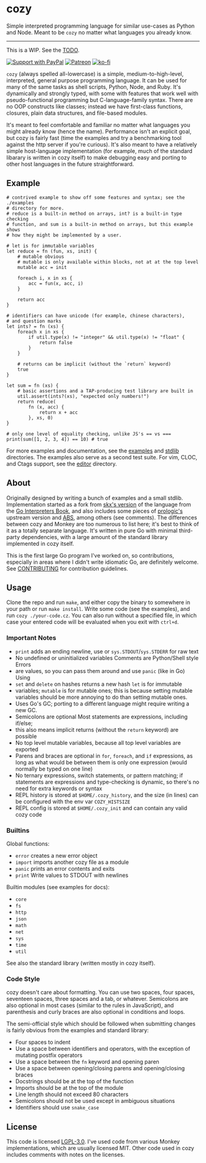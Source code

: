 # cozy

Simple interpreted programming language for similar use-cases as Python and
Node. Meant to be `cozy` no matter what languages you already know.

----

This is a WIP. See the [TODO](./TODO.md).

[![Support with PayPal](https://img.shields.io/badge/paypal-donate-yellow.png)](https://paypal.me/zacanger) [![Patreon](https://img.shields.io/badge/patreon-donate-yellow.svg)](https://www.patreon.com/zacanger) [![ko-fi](https://img.shields.io/badge/donate-KoFi-yellow.svg)](https://ko-fi.com/U7U2110VB)

`cozy` (always spelled all-lowercase) is a simple, medium-to-high-level,
interpreted, general purpose programming language. It can be used for many of
the same tasks as shell scripts, Python, Node, and Ruby. It's dynamically and
strongly typed, with some with features that work well with pseudo-functional
programming but C-language-family syntax. There are no OOP constructs like
classes; instead we have first-class functions, closures, plain data structures,
and file-based modules.

It's meant to feel comfortable and familiar no matter what languages you might
already know (hence the name). Performance isn't an explicit goal, but cozy is
fairly fast (time the examples and try a benchmarking tool against the http
server if you're curious). It's also meant to have a relatively simple
host-language implementation (for example, much of the standard libarary is
written in cozy itself) to make debugging easy and porting to other host
languages in the future straightforward.

## Example

```cozy
# contrived example to show off some features and syntax; see the ./examples
# directory for more.
# reduce is a built-in method on arrays, int? is a built-in type checking
# function, and sum is a built-in method on arrays, but this example shows
# how they might be implemented by a user.

# let is for immutable variables
let reduce = fn (fun, xs, init) {
    # mutable obvious
    # mutable is only available within blocks, not at at the top level
    mutable acc = init

    foreach i, x in xs {
        acc = fun(x, acc, i)
    }

    return acc
}

# identifiers can have unicode (for example, chinese characters),
# and question marks
let ints? = fn (xs) {
    foreach x in xs {
        if util.type(x) != "integer" && util.type(x) != "float" {
            return false
        }
    }

    # returns can be implicit (without the `return` keyword)
    true
}

let sum = fn (xs) {
    # basic assertions and a TAP-producing test library are built in
    util.assert(ints?(xs), "expected only numbers!")
    return reduce(
        fn (x, acc) {
            return x + acc
        }, xs, 0)
}

# only one level of equality checking, unlike JS's == vs ===
print(sum([1, 2, 3, 4]) == 10) # true
```

For more examples and documentation, see the [examples](./examples) and
[stdlib](./stdlib) directories. The examples also serve as a second test suite.
For vim, CLOC, and Ctags support, see the [editor](./editor) directory.

## About

Originally designed by writing a bunch of examples and a small stdlib.
Implementation started as a fork from [skx's
version](https://github.com/skx/monkey) of the language from the [Go
Interpreters Book](https://interpreterbook.com), and also includes some pieces
of [prologic's](https://github.com/prologic/monkey-lang) upstream version and
[ABS](https://github.com/abs-lang), among others (see comments). The differences
between cozy and Monkey are too numerous to list here; it's best to think of it
as a totally separate language. It's written in pure Go with minimal third-party
dependencies, with a large amount of the standard library implemented in cozy
itself.

This is the first large Go program I've worked on, so contributions, especially
in areas where I didn't write idiomatic Go, are definitely welcome. See
[CONTRIBUTING](.github/CONTRIBUTING.md) for contribution guidelines.

## Usage

Clone the repo and run `make`, and either copy the binary to somewhere in your
path or run `make install`. Write some code (see the examples), and run `cozy
./your-code.cz`. You can also run without a specified file, in which case your
entered code will be evaluated when you exit with `ctrl+d`.

### Important Notes

* `print` adds an ending newline, use  or `sys.STDOUT`/`sys.STDERR` for raw text
* No undefined or uninitialized variables Comments are Python/Shell style Errors
* are values, so you can pass them around and use `panic` (like in Go) Using
* `set` and `delete` on hashes returns a new hash `let` is for immutable
* variables; `mutable` is for mutable ones; this is
    because setting mutable variables should be more annoying to do than setting
    mutable ones.
* Uses Go's GC; porting to a different language might require writing a new GC.
* Semicolons are optional Most statements are expressions, including if/else;
* this also means implicit
    returns (without the `return` keyword) are possible
* No top level mutable variables, because all top level variables are exported
* Parens and braces are optional in `for`, `foreach`, and `if` expressions, as
    long as what would be between them is only one expression (would normally be
    typed on one line)
* No ternary expressions, switch statements, or pattern matching; if statements
    are expressions and type-checking is dynamic, so there's no need for extra
    keywords or syntax
* REPL history is stored at `$HOME/.cozy_history`, and the size (in lines) can
    be configured with the env var `COZY_HISTSIZE`
* REPL config is stored at `$HOME/.cozy_init` and can contain any valid cozy
    code

### Builtins

Global functions:

* `error` creates a new error object
* `import` imports another cozy file as a module
* `panic` prints an error contents and exits
* `print` Write values to STDOUT with newlines

Builtin modules (see examples for docs):

* `core`
* `fs`
* `http`
* `json`
* `math`
* `net`
* `sys`
* `time`
* `util`

See also the standard library (written mostly in cozy itself).

### Code Style

cozy doesn't care about formatting. You can use two spaces, four spaces,
seventeen spaces, three spaces and a tab, or whatever. Semicolons are also
optional in most cases (similar to the rules in JavaScript), and parenthesis and
curly braces are also optional in conditions and loops.

The semi-official style which should be followed when submitting changes is
fairly obvious from the examples and standard library:

* Four spaces to indent
* Use a space between identifiers and operators, with the exception of mutating
    postfix operators
* Use a space between the `fn` keyword and opening paren
* Use a space between opening/closing parens and opening/closing braces
* Docstrings should be at the top of the function
* Imports should be at the top of the module
* Line length should not exceed 80 characters
* Semicolons should not be used except in ambiguous situations
* Identifiers should use `snake_case`

## License

This code is licensed [LGPL-3.0](./LICENSE.md). I've used code from various
Monkey implementations, which are usually licensed MIT. Other code used in cozy
includes comments with notes on the licenses.
